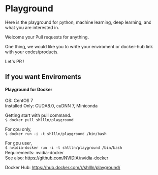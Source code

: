 # Playground
Here is the playground for python, machine learning, deep learning, and what you are interested in.  

Welcome your Pull requests for anything.  

One thing, we would like you to write your enviroment or docker-hub link with your codes/products.  

Let's PR !  

## If you want Enviroments
#### Playground for Docker

OS: CentOS 7  
Installed Only: CUDA8.0, cuDNN 7, Miniconda  

Getting start with pull command.  
`$ docker pull shllln/playground`    

For cpu only,  
`$ docker run -i -t shllln/playground /bin/bash`  

For gpu user,  
`$ nvidia-docker run -i -t shllln/playground /bin/bash`  
Requirements: nvidia-docker  
See also: https://github.com/NVIDIA/nvidia-docker  

Docker Hub: https://hub.docker.com/r/shllln/playground/
